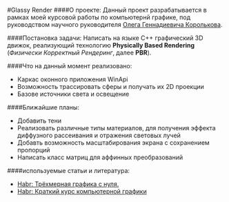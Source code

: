 #Glassy Render
####О проекте:
Данный проект разрабатывается в рамках моей курсовой работы по компьютернй графике,
под руководством научного руководителя [Олега Геннадиевича Королькова](https://vk.com/oleg_korolkov).

####Постановка задачи:
Написать на языке C++ графический 3D движок, реализующий технологию 
**Physically Based Rendering** (*Физически Корректный Рендеринг*, далее **PBR**).

####Что на данный момент реализовано:
* Каркас оконного приложения WinApi
* Возможность трассировать сферы и получать их 2D проекции
* Базове источники света и освещение

####Ближайшие планы:
* Добавить тени
* Реализовать различные типы материалов, для получения эффекта диффузного 
рассеивания и отражения световых лучей
* Добавть возможность масштабирования экрана с сохранением пропорций
* Написать класс матриц для аффинных преобразований

####используемые статьи и литература:
* [Habr: Трёхмерная графика с нуля.](https://habr.com/ru/post/342510/)
* [Habr: Краткий курс компьютерной графики](https://habr.com/ru/post/248153/)

